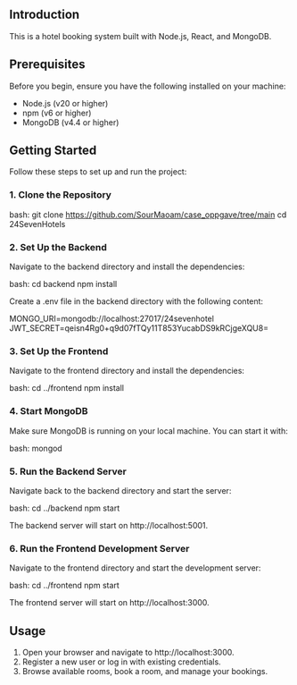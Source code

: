 ## Introduction

This is a hotel booking system built with Node.js, React, and MongoDB.

## Prerequisites

Before you begin, ensure you have the following installed on your machine:

- Node.js (v20 or higher)
- npm (v6 or higher)
- MongoDB (v4.4 or higher)

## Getting Started

Follow these steps to set up and run the project:

### 1. Clone the Repository

bash:
git clone https://github.com/SourMaoam/case_oppgave/tree/main
cd 24SevenHotels


### 2. Set Up the Backend

Navigate to the backend directory and install the dependencies:

bash:
cd backend
npm install


Create a .env file in the backend directory with the following content:

MONGO_URI=mongodb://localhost:27017/24sevenhotel
JWT_SECRET=qeisn4Rg0+q9d07fTQy11T853YucabDS9kRCjgeXQU8=


### 3. Set Up the Frontend

Navigate to the frontend directory and install the dependencies:

bash:
cd ../frontend
npm install


### 4. Start MongoDB

Make sure MongoDB is running on your local machine. You can start it with:

bash:
mongod


### 5. Run the Backend Server

Navigate back to the backend directory and start the server:

bash:
cd ../backend
npm start


The backend server will start on http://localhost:5001.

### 6. Run the Frontend Development Server

Navigate to the frontend directory and start the development server:

bash:
cd ../frontend
npm start


The frontend server will start on http://localhost:3000.

## Usage

1. Open your browser and navigate to http://localhost:3000.
2. Register a new user or log in with existing credentials.
3. Browse available rooms, book a room, and manage your bookings.
